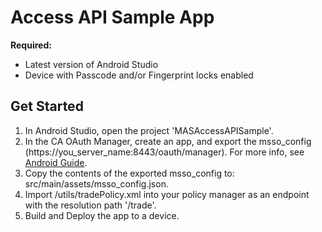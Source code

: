 # Access API Sample App

**Required:**
* Latest version of Android Studio 
* Device with Passcode and/or Fingerprint locks enabled

## Get Started
1. In Android Studio, open the project 'MASAccessAPISample'.
2. In the CA OAuth Manager, create an app, and export the msso_config (https://you_server_name:8443/oauth/manager). For more info, see [Android Guide](http://techdocs.broadcom.com/content/broadcom/techdocs/us/en/ca-enterprise-software/layer7-api-management/mobile-sdk-for-ca-mobile-api-gateway/2-1.html).
3. Copy the contents of the exported msso_config to: src/main/assets/msso_config.json.
4. Import /utils/tradePolicy.xml into your policy manager as an endpoint with the resolution path '/trade'.
5. Build and Deploy the app to a device.

